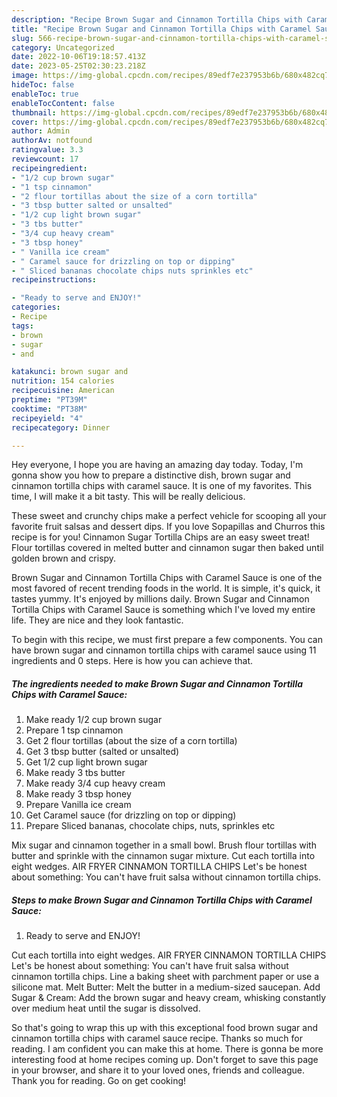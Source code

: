 ```yaml
---
description: "Recipe Brown Sugar and Cinnamon Tortilla Chips with Caramel Sauce yang Delicious"
title: "Recipe Brown Sugar and Cinnamon Tortilla Chips with Caramel Sauce yang Delicious"
slug: 566-recipe-brown-sugar-and-cinnamon-tortilla-chips-with-caramel-sauce-yang-delicious
category: Uncategorized
date: 2022-10-06T19:18:57.413Z
date: 2023-05-25T02:30:23.218Z
image: https://img-global.cpcdn.com/recipes/89edf7e237953b6b/680x482cq70/brown-sugar-and-cinnamon-tortilla-chips-with-caramel-sauce-recipe-main-photo.jpg
hideToc: false
enableToc: true
enableTocContent: false
thumbnail: https://img-global.cpcdn.com/recipes/89edf7e237953b6b/680x482cq70/brown-sugar-and-cinnamon-tortilla-chips-with-caramel-sauce-recipe-main-photo.jpg
cover: https://img-global.cpcdn.com/recipes/89edf7e237953b6b/680x482cq70/brown-sugar-and-cinnamon-tortilla-chips-with-caramel-sauce-recipe-main-photo.jpg
author: Admin
authorAv: notfound
ratingvalue: 3.3
reviewcount: 17
recipeingredient:
- "1/2 cup brown sugar"
- "1 tsp cinnamon"
- "2 flour tortillas about the size of a corn tortilla"
- "3 tbsp butter salted or unsalted"
- "1/2 cup light brown sugar"
- "3 tbs butter"
- "3/4 cup heavy cream"
- "3 tbsp honey"
- " Vanilla ice cream"
- " Caramel sauce for drizzling on top or dipping"
- " Sliced bananas chocolate chips nuts sprinkles etc"
recipeinstructions:

- "Ready to serve and ENJOY!"
categories:
- Recipe
tags:
- brown
- sugar
- and

katakunci: brown sugar and 
nutrition: 154 calories
recipecuisine: American
preptime: "PT39M"
cooktime: "PT38M"
recipeyield: "4"
recipecategory: Dinner

---
```



Hey everyone, I hope you are having an amazing day today. Today, I'm gonna show you how to prepare a distinctive dish, brown sugar and cinnamon tortilla chips with caramel sauce. It is one of my favorites. This time, I will make it a bit tasty. This will be really delicious.

These sweet and crunchy chips make a perfect vehicle for scooping all your favorite fruit salsas and dessert dips. If you love Sopapillas and Churros this recipe is for you! Cinnamon Sugar Tortilla Chips are an easy sweet treat! Flour tortillas covered in melted butter and cinnamon sugar then baked until golden brown and crispy.

Brown Sugar and Cinnamon Tortilla Chips with Caramel Sauce is one of the most favored of recent trending foods in the world. It is simple, it's quick, it tastes yummy. It's enjoyed by millions daily. Brown Sugar and Cinnamon Tortilla Chips with Caramel Sauce is something which I've loved my entire life. They are nice and they look fantastic.


To begin with this recipe, we must first prepare a few components. You can have brown sugar and cinnamon tortilla chips with caramel sauce using 11 ingredients and 0 steps. Here is how you can achieve that.

<!--inarticleads1-->

##### The ingredients needed to make Brown Sugar and Cinnamon Tortilla Chips with Caramel Sauce:

1. Make ready 1/2 cup brown sugar
1. Prepare 1 tsp cinnamon
1. Get 2 flour tortillas (about the size of a corn tortilla)
1. Get 3 tbsp butter (salted or unsalted)
1. Get 1/2 cup light brown sugar
1. Make ready 3 tbs butter
1. Make ready 3/4 cup heavy cream
1. Make ready 3 tbsp honey
1. Prepare  Vanilla ice cream
1. Get  Caramel sauce (for drizzling on top or dipping)
1. Prepare  Sliced bananas, chocolate chips, nuts, sprinkles etc


Mix sugar and cinnamon together in a small bowl. Brush flour tortillas with butter and sprinkle with the cinnamon sugar mixture. Cut each tortilla into eight wedges. AIR FRYER CINNAMON TORTILLA CHIPS Let&#39;s be honest about something: You can&#39;t have fruit salsa without cinnamon tortilla chips. 

<!--inarticleads2-->

##### Steps to make Brown Sugar and Cinnamon Tortilla Chips with Caramel Sauce:


1. Ready to serve and ENJOY!

Cut each tortilla into eight wedges. AIR FRYER CINNAMON TORTILLA CHIPS Let&#39;s be honest about something: You can&#39;t have fruit salsa without cinnamon tortilla chips. Line a baking sheet with parchment paper or use a silicone mat. Melt Butter: Melt the butter in a medium-sized saucepan. Add Sugar &amp; Cream: Add the brown sugar and heavy cream, whisking constantly over medium heat until the sugar is dissolved. 

So that's going to wrap this up with this exceptional food brown sugar and cinnamon tortilla chips with caramel sauce recipe. Thanks so much for reading. I am confident you can make this at home. There is gonna be more interesting food at home recipes coming up. Don't forget to save this page in your browser, and share it to your loved ones, friends and colleague. Thank you for reading. Go on get cooking!
